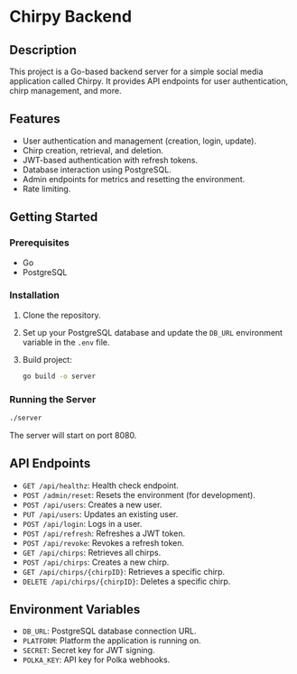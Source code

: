 # Chirpy Backend

## Description

This project is a Go-based backend server for a simple social media application called Chirpy. It provides API endpoints for user authentication, chirp management, and more.

## Features

*   User authentication and management (creation, login, update).
*   Chirp creation, retrieval, and deletion.
*   JWT-based authentication with refresh tokens.
*   Database interaction using PostgreSQL.
*   Admin endpoints for metrics and resetting the environment.
*   Rate limiting.

## Getting Started

### Prerequisites

*   Go
*   PostgreSQL

### Installation

1.  Clone the repository.
2.  Set up your PostgreSQL database and update the `DB_URL` environment variable in the `.env` file.
3.  Build project:

    ```bash
    go build -o server
    ```

### Running the Server

```bash
./server
```

The server will start on port 8080.

## API Endpoints

*   `GET /api/healthz`: Health check endpoint.
*   `POST /admin/reset`: Resets the environment (for development).
*   `POST /api/users`: Creates a new user.
*   `PUT /api/users`: Updates an existing user.
*   `POST /api/login`: Logs in a user.
*   `POST /api/refresh`: Refreshes a JWT token.
*   `POST /api/revoke`: Revokes a refresh token.
*   `GET /api/chirps`: Retrieves all chirps.
*   `POST /api/chirps`: Creates a new chirp.
*   `GET /api/chirps/{chirpID}`: Retrieves a specific chirp.
*   `DELETE /api/chirps/{chirpID}`: Deletes a specific chirp.

## Environment Variables

*   `DB_URL`: PostgreSQL database connection URL.
*   `PLATFORM`: Platform the application is running on.
*   `SECRET`: Secret key for JWT signing.
*   `POLKA_KEY`: API key for Polka webhooks.

